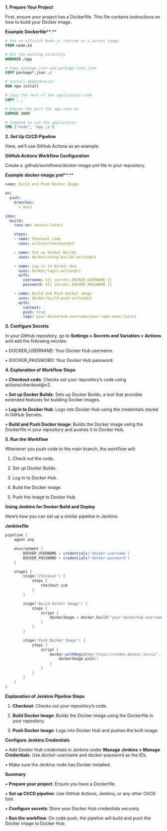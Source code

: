 
**1. Prepare Your Project**

  

First, ensure your project has a Dockerfile. This file contains instructions on how to build your Docker image.

  

**Example** **Dockerfile****:**

```Dockerfile
# Use an official Node.js runtime as a parent image
FROM node:14

# Set the working directory
WORKDIR /app

# Copy package.json and package-lock.json
COPY package*.json ./

# Install dependencies
RUN npm install

# Copy the rest of the application code
COPY . .

# Expose the port the app runs on
EXPOSE 3000

# Command to run the application
CMD ["node", "app.js"]
```
**2. Set Up CI/CD Pipeline**

  

Here, we’ll use GitHub Actions as an example.

  

**GitHub Actions Workflow Configuration**

  

Create a .github/workflows/docker-image.yml file in your repository.

  

**Example** **docker-image.yml****:**

```yaml
name: Build and Push Docker Image

on:
  push:
    branches:
      - main

jobs:
  build:
    runs-on: ubuntu-latest

    steps:
    - name: Checkout code
      uses: actions/checkout@v2

    - name: Set up Docker Buildx
      uses: docker/setup-buildx-action@v1

    - name: Log in to Docker Hub
      uses: docker/login-action@v1
      with:
        username: ${{ secrets.DOCKER_USERNAME }}
        password: ${{ secrets.DOCKER_PASSWORD }}

    - name: Build and Push Docker image
      uses: docker/build-push-action@v2
      with:
        context: .
        push: true
        tags: your-dockerhub-username/your-repo-name:latest
```
**3. Configure Secrets**

  

In your GitHub repository, go to **Settings > Secrets and Variables > Actions** and add the following secrets:

  

•  DOCKER_USERNAME: Your Docker Hub username.

•  DOCKER_PASSWORD: Your Docker Hub password.

  

**4. Explanation of Workflow Steps**

  

•  **Checkout code**: Checks out your repository’s code using actions/checkout@v2.

•  **Set up Docker Buildx**: Sets up Docker Buildx, a tool that provides extended features for building Docker images.

•  **Log in to Docker Hub**: Logs into Docker Hub using the credentials stored in GitHub Secrets.

•  **Build and Push Docker image**: Builds the Docker image using the Dockerfile in your repository and pushes it to Docker Hub.

  

**5. Run the Workflow**

  

Whenever you push code to the main branch, the workflow will:

  

1.  Check out the code.

2.  Set up Docker Buildx.

3.  Log in to Docker Hub.

4.  Build the Docker image.

5.  Push the image to Docker Hub.

  

**Using Jenkins for Docker Build and Deploy**

  

Here’s how you can set up a similar pipeline in Jenkins:

  

**Jenkinsfile**
```groovy
pipeline {
    agent any

    environment {
        DOCKER_USERNAME = credentials('docker-username')
        DOCKER_PASSWORD = credentials('docker-password')
    }

    stages {
        stage('Checkout') {
            steps {
                checkout scm
            }
        }

        stage('Build Docker Image') {
            steps {
                script {
                    dockerImage = docker.build("your-dockerhub-username/your-repo-name:latest")
                }
            }
        }

        stage('Push Docker Image') {
            steps {
                script {
                    docker.withRegistry('https://index.docker.io/v1/', 'docker-hub-credentials') {
                        dockerImage.push()
                    }
                }
            }
        }
    }
}
```
**Explanation of Jenkins Pipeline Steps**

  

1. **Checkout**: Checks out your repository’s code.

2. **Build Docker Image**: Builds the Docker image using the Dockerfile in your repository.

3. **Push Docker Image**: Logs into Docker Hub and pushes the built image.

  

**Configure Jenkins Credentials**

  

•  Add Docker Hub credentials in Jenkins under **Manage Jenkins > Manage Credentials**. Use docker-username and docker-password as the IDs.

•  Make sure the Jenkins node has Docker installed.

  

**Summary**

  

•  **Prepare your project**: Ensure you have a Dockerfile.

•  **Set up CI/CD pipeline**: Use GitHub Actions, Jenkins, or any other CI/CD tool.

•  **Configure secrets**: Store your Docker Hub credentials securely.

•  **Run the workflow**: On code push, the pipeline will build and push the Docker image to Docker Hub.